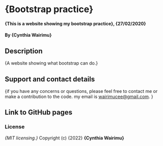 # {Bootstrap practice}
#### {This is a website showing my bootstrap practice}, {27/02/2020}
#### By **{Cynthia Wairimu}**
## Description
{A website showing what bootstrap can do.}

## Support and contact details
{if you have any concerns or questions, please feel free to contact me or make a contribution to the code. my email is wairimucee@gmail.com. }

## Link to GitHub pages


### License
*{MIT licensing.}*
Copyright (c) {2022} **{Cynthia Wairimu}**